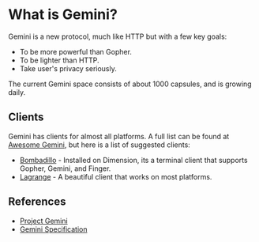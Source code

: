 # What is Gemini?

Gemini is a new protocol, much like HTTP but with a few key goals:

* To be more powerful than Gopher.
* To be lighter than HTTP.
* Take user's privacy seriously.

The current Gemini space consists of about 1000 capsules, and is growing daily.

## Clients

Gemini has clients for almost all platforms. A full list can be found at [Awesome Gemini](https://github.com/kr1sp1n/awesome-gemini#clients), but here is a list of suggested clients:

* [Bombadillo](https://bombadillo.colorfield.space) - Installed on Dimension, its a terminal client that supports Gopher, Gemini, and Finger.
* [Lagrange](https://git.skyjake.fi/gemini/lagrange) - A beautiful client that works on most platforms. 


## References
* [Project Gemini](https://gemini.circumlunar.space)
* [Gemini Specification](https://gemini.circumlunar.space/docs/specification.html)
